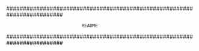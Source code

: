 #########################################################################

								README

#########################################################################
